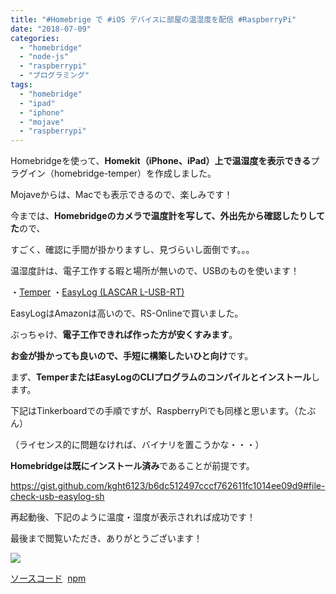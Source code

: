 ```yaml
---
title: "#Homebrige で #iOS デバイスに部屋の温湿度を配信 #RaspberryPi"
date: "2018-07-09"
categories: 
  - "homebridge"
  - "node-js"
  - "raspberrypi"
  - "プログラミング"
tags: 
  - "homebridge"
  - "ipad"
  - "iphone"
  - "mojave"
  - "raspberrypi"
---
```


Homebridgeを使って、**Homekit（iPhone、iPad）上で温湿度を表示できる**プラグイン（homebridge-temper）を作成しました。

Mojaveからは、Macでも表示できるので、楽しみです！

今までは、**Homebridgeのカメラで温度計を写して、外出先から確認したりしてた**ので、

すごく、確認に手間が掛かりますし、見づらいし面倒です。。。

温湿度計は、電子工作する暇と場所が無いので、USBのものを使います！

・[Temper](https://amzn.to/2o8DxTV) ・[EasyLog (LASCAR L-USB-RT)](https://amzn.to/2MRTUSW) 

EasyLogはAmazonは高いので、RS-Onlineで買いました。

ぶっちゃけ、**電子工作できれば作った方が安くすみます**。

**お金が掛かっても良いので、手短に構築したいひと向け**です。

まず、**TemperまたはEasyLogのCLIプログラムのコンパイルとインストール**します。

下記はTinkerboardでの手順ですが、RaspberryPiでも同様と思います。（たぶん）

（ライセンス的に問題なければ、バイナリを置こうかな・・・）

**Homebridgeは既にインストール済み**であることが前提です。

https://gist.github.com/kght6123/b6dc512497cccf762611fc1014ee09d9#file-check-usb-easylog-sh

再起動後、下記のように温度・湿度が表示されれば成功です！

最後まで閲覧いただき、ありがとうございます！

![](images/screen-01-169x300.png)

[ソースコード](https://github.com/kght6123/homebridge-temper)  [npm](https://www.npmjs.com/package/homebridge-temper)

